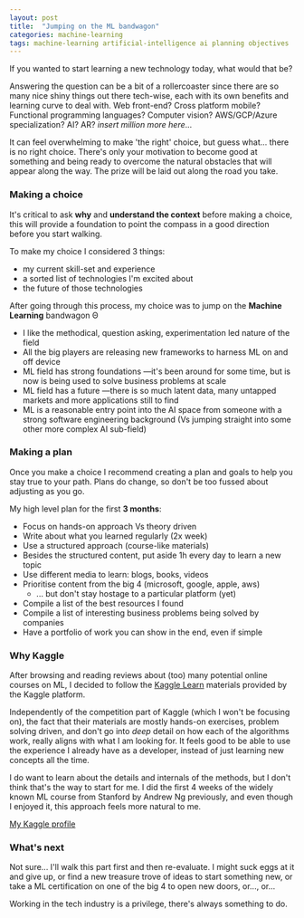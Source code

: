 ```yaml
---
layout: post
title:  "Jumping on the ML bandwagon"
categories: machine-learning
tags: machine-learning artificial-intelligence ai planning objectives
---
```


If you wanted to start learning a new technology today, what would that be?

Answering the question can be a bit of a rollercoaster since there are so many nice
shiny things out there tech-wise, each with its own benefits and learning curve to deal with.
Web front-end? Cross platform mobile? Functional programming languages? Computer vision?
AWS/GCP/Azure specialization? AI? AR? *insert million more here*...

It can feel overwhelming to make 'the right' choice, but guess what... there is no right choice.
There's only your motivation to become good at something and being ready to overcome the natural
obstacles that will appear along the way. The prize will be laid out along the road you take.

### Making a choice
It's critical to ask **why** and **understand the context** before making a choice, this will provide a
foundation to point the compass in a good direction before you start walking.

To make my choice I considered 3 things:

- my current skill-set and experience
- a sorted list of technologies I'm excited about
- the future of those technologies

After going through this process, my choice was to jump on the **Machine Learning** bandwagon Θ

- I like the methodical, question asking, experimentation led nature of the field
- All the big players are releasing new frameworks to harness ML on and off device
- ML field has strong foundations —it's been around for some time, but is now is being used to solve business problems at scale
- ML field has a future —there is so much latent data, many untapped markets and more applications still to find
- ML is a reasonable entry point into the AI space from someone with a strong software engineering background (Vs jumping straight into some other more complex AI sub-field)

### Making a plan
Once you make a choice I recommend creating a plan and goals to help you stay true to your path. Plans do change,
so don't be too fussed about adjusting as you go.

My high level plan for the first **3 months**:
- Focus on hands-on approach Vs theory driven
- Write about what you learned regularly (2x week)
- Use a structured approach (course-like materials)
- Besides the structured content, put aside 1h every day to learn a new topic
- Use different media to learn: blogs, books, videos
- Prioritise content from the big 4 (microsoft, google, apple, aws)
  - ... but don't stay hostage to a particular platform (yet)
- Compile a list of the best resources I found
- Compile a list of interesting business problems being solved by companies
- Have a portfolio of work you can show in the end, even if simple

### Why Kaggle
After browsing and reading reviews about (too) many potential online courses on ML, I decided to follow the [Kaggle Learn](https://www.kaggle.com/learn/overview) materials provided by the Kaggle platform.

Independently of the competition part of Kaggle (which I won't be focusing on), the fact that their materials are mostly hands-on exercises, problem solving driven, and don't go into *deep* detail on how each of the algorithms work, really aligns with what I am looking for. It feels good to be able to use the experience I already have as a developer, instead of just learning new concepts all the time.

I do want to learn about the details and internals of the methods, but I don't think that's the way to start for me. I did the first 4 weeks of the widely known ML course from Stanford by Andrew Ng previously, and even though I enjoyed it, this approach feels more natural to me.

[My Kaggle profile](https://www.kaggle.com/ruisilvestre)

### What's next
Not sure... I'll walk this part first and then re-evaluate. I might suck eggs at it and give up, or find a new treasure trove of ideas to start something new, or take a ML certification on one of the big 4 to open new doors, or..., or...

Working in the tech industry is a privilege, there's always something to do.

